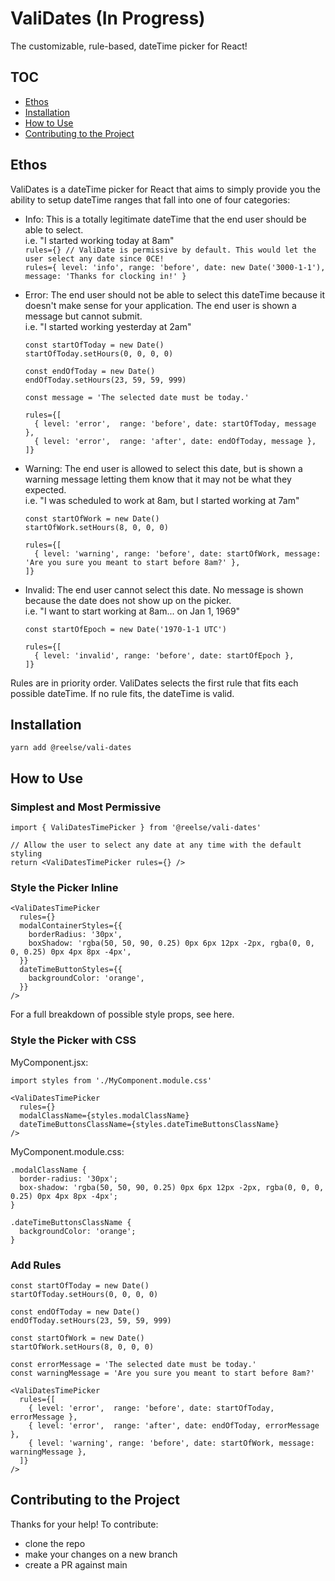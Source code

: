 # ValiDates (In Progress)
The customizable, rule-based, dateTime picker for React!

## TOC
- [Ethos](#ethos)
- [Installation](#installation)
- [How to Use](#how-to-use)
- [Contributing to the Project](#contributing-to-the-project)

<a name="ethos"></a>
## Ethos

ValiDates is a dateTime picker for React that aims to simply provide you the ability to setup dateTime ranges that fall into one of four categories:

- Info: This is a totally legitimate dateTime that the end user should be able to select.\
i.e. "I started working today at 8am"\
`rules={} // ValiDate is permissive by default. This would let the user select any date since 0CE!`\
`rules={ level: 'info', range: 'before', date: new Date('3000-1-1'), message: 'Thanks for clocking in!' }`

- Error: The end user should not be able to select this dateTime because it doesn't make sense for your application. The end user is shown a message but cannot submit.\
i.e. "I started working yesterday at 2am"
  ```
  const startOfToday = new Date()
  startOfToday.setHours(0, 0, 0, 0)
  
  const endOfToday = new Date()
  endOfToday.setHours(23, 59, 59, 999)
  
  const message = 'The selected date must be today.'
  
  rules={[
    { level: 'error',  range: 'before', date: startOfToday, message },
    { level: 'error',  range: 'after', date: endOfToday, message },
  ]}
  ```

- Warning: The end user is allowed to select this date, but is shown a warning message letting them know that it may not be what they expected.\
i.e. "I was scheduled to work at 8am, but I started working at 7am"
  ```
  const startOfWork = new Date()
  startOfWork.setHours(8, 0, 0, 0)
  
  rules={[
    { level: 'warning', range: 'before', date: startOfWork, message: 'Are you sure you meant to start before 8am?' },
  ]}
  ```

- Invalid: The end user cannot select this date. No message is shown because the date does not show up on the picker.\
i.e. "I want to start working at 8am... on Jan 1, 1969"
  ```
  const startOfEpoch = new Date('1970-1-1 UTC')
  
  rules={[
    { level: 'invalid', range: 'before', date: startOfEpoch },
  ]}
  ```

Rules are in priority order. ValiDates selects the first rule that fits each possible dateTime. If no rule fits, the dateTime is valid.

<a name="installation"></a>
## Installation
`yarn add @reelse/vali-dates`

<a name="how-to-use"></a>
## How to Use

### Simplest and Most Permissive

```
import { ValiDatesTimePicker } from '@reelse/vali-dates'

// Allow the user to select any date at any time with the default styling
return <ValiDatesTimePicker rules={} />
```


### Style the Picker Inline

```
<ValiDatesTimePicker
  rules={}
  modalContainerStyles={{
    borderRadius: '30px',
    boxShadow: 'rgba(50, 50, 90, 0.25) 0px 6px 12px -2px, rgba(0, 0, 0, 0.25) 0px 4px 8px -4px',
  }}
  dateTimeButtonStyles={{
    backgroundColor: 'orange',
  }}
/>
```

For a full breakdown of possible style props, see here.


### Style the Picker with CSS

MyComponent.jsx:
```
import styles from './MyComponent.module.css'

<ValiDatesTimePicker
  rules={}
  modalClassName={styles.modalClassName}
  dateTimeButtonsClassName={styles.dateTimeButtonsClassName}
/>
```

MyComponent.module.css:
```
.modalClassName {
  border-radius: '30px';
  box-shadow: 'rgba(50, 50, 90, 0.25) 0px 6px 12px -2px, rgba(0, 0, 0, 0.25) 0px 4px 8px -4px';
}

.dateTimeButtonsClassName {
  backgroundColor: 'orange';
}
```

### Add Rules
```
const startOfToday = new Date()
startOfToday.setHours(0, 0, 0, 0)

const endOfToday = new Date()
endOfToday.setHours(23, 59, 59, 999)

const startOfWork = new Date()
startOfWork.setHours(8, 0, 0, 0)

const errorMessage = 'The selected date must be today.'
const warningMessage = 'Are you sure you meant to start before 8am?'

<ValiDatesTimePicker
  rules={[
    { level: 'error',  range: 'before', date: startOfToday, errorMessage },
    { level: 'error',  range: 'after', date: endOfToday, errorMessage },
    { level: 'warning', range: 'before', date: startOfWork, message: warningMessage },
  ]}
/>
```

<a name="contributing-to-the-project"></a>
## Contributing to the Project

Thanks for your help! To contribute:
- clone the repo
- make your changes on a new branch
- create a PR against main
